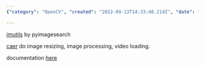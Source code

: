 ```yaml
---
{"category": "OpenCV", "created": "2022-09-13T14:33:48.214Z", "date": "2022-09-13 14:33:48", "description": "This article discusses Python wrappers for OpenCV, specifically highlighting imutils by PyImagesearch and caer libraries. These libraries offer streamlined solutions for tasks like image resizing, processing, and video loading without requiring boilerplate code. The article provides a link to access further documentation on these tools.", "modified": "2022-09-13T14:35:46.180Z", "tags": ["OpenCV", "Python", "imutils", "caer", "image processing", "video loading", "boilerplate code"], "title": "opencv-python wrappers, without boilerplates"}

---
```


[imutils](https://github.com/pyimagesearch/imutils) by pyimagesearch

[caer](https://github.com/jasmcaus/caer) do image resizing, image processing, video loading.

documentation [here](https://caer.readthedocs.io/en/latest/)
